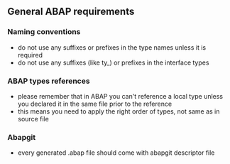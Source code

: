 ## General ABAP requirements

### Naming conventions

- do not use any suffixes or prefixes in the type names unless it is required
- do not use any suffixes (like ty\_) or prefixes in the interface types

### ABAP types references

- please remember that in ABAP you can't reference a local type unless you declared it in the same file prior to the reference
- this means you need to apply the right order of types, not same as in source file

### Abapgit

- every generated .abap file should come with abapgit descriptor file
